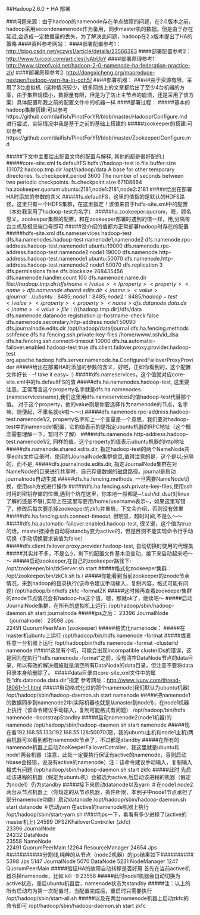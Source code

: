 ##Hadoop2.6.0 + HA 部署

###问题来源：由于hadoop的namenode存在单点故障的问题，在2.0版本之前，hadoop采用secondenamenode作为备用，同步master机的数据。但是由于存在延迟,会造成一定数据量的丢失，为了解决此问题，hadoop在2.x版本提出了HA的策略
####资料参考网站：
####部署配置参考1：http://blog.csdn.net/yczws1/article/details/23566383
####部署配置参考2：http://www.tuicool.com/articles/IvAbUbY
####部署原理参考1: http://www.sizeofvoid.net/hadoop-2-0-namenode-ha-federation-practice-zh/
####部署原理参考2: http://dongxicheng.org/mapreduce-nextgen/hadoop-yarn-ha-in-cdh5/
####部署机器：
#####由于资源有限，采用了3台虚拟机（这种情况较少，很多网络上的文章都给出了至少4台机器的方案，由于集群规模小，数据量有限，但是为了防止主节点的崩溃，还是采用了该方案）具体配置和我之前的配置文件中的机器一样
####部署过程：
#####基本的hadoop集群搭建:可以参考https://github.com/daifish/PinotForYR/blob/master/Hadoop/Configure.md 进行尝试，实际情况中我是基于之前的基础上搭建的
#####zookeeper的搭建:可以参考https://github.com/daifish/PinotForYR/blob/master/Zookeeper/Configure.md

#####下文中主要给出配置文件的配置与解释, 其他的都是很好配的:) 
#####core-site.xml
    <configuration>
        <property>
            <name>fs.defaultFS</name>
            <value>hdfs://hadoop-test</value>
        </property>
        <property>
            <name>io.file.buffer.size</name>
            <value>131072</value>
        </property>
        <property>
            <name>hadoop.tmp.dir</name>
            <value>/opt/hadoop/data</value>
            <description>A base for other temporary directories.</description>
        </property>
        <property>
            <name>fs.checkpoint.period</name>
            <value>3600</value>
            <description>The number of seconds between two periodic checkpoints.</description>
        </property>
        <property>
            <name>fs.checkpoint.size</name>
            <value>67108864</value>
        </property>
        <property>
            <name>ha.zookeeper.quorum</name>
            <value>ubuntu:2181,node1:2181,node2:2181</value>
        </property>
    </configuration>
#####给出在部署HA时添加的参数的含义
#####fs.defaultFS，这里的值指的是默认的HDFS路径。这里只有一个HDFS集群，在这里指定！该值来自于hdfs-site.xml中的配置（本处我采用了hadoop-test为名字）
#####ha.zookeeper.quorom，嗯，顾名思义，zookeeper集群的配置，和在zookeeper部署时遇到的值一样，用,分隔每台主机及相应端口号即可
#####没介绍的值都为正常部署hadoop时存在的配置
#####hdfs-site.xml
    <configuration>
        <property>
            <name>dfs.nameservices</name>
            <value>hadoop-test</value>
        </property>
        <property>
            <name>dfs.ha.namenodes.hadoop-test</name>
            <value>namenode1,namenode2</value>
        </property>
        <property>
            <name>dfs.namenode.rpc-address.hadoop-test.namenode1</name>
            <value>ubuntu:19000</value>
        </property>
        <property>
            <name>dfs.namenode.rpc-address.hadoop-test.namenode2</name>
            <value>node1:19000</value>
        </property>
        <property>
            <name>dfs.namenode.http-address.hadoop-test.namenode1</name>
            <value>ubuntu:50070</value>
        </property>
        <property>
            <name>dfs.namenode.http-address.hadoop-test.namenode2</name>
            <value>node1:50070</value>
        </property>
        <property>
            <name>dfs.replication</name>
            <value>3</value>
        </property>
        <property>
            <name>dfs.permissions</name>
            <value>false</value>
        </property>
        <property>
            <name>dfs.blocksize</name>
            <value>268435456</value>
        </property>
        <property>
            <name>dfs.namenode.handler.count</name>
            <value>100</value>
        </property>
        <property>
            <name>dfs.namenode.name.dir</name>
            <value>file://${hadoop.tmp.dir}/dfs/name</value>
        </property>
        <property>
            <name>dfs.namenode.shared.edits.dir</name>
            <value>qjournal://ubuntu:8485;node1:8485;node2:8485/hadoop-test</value>
        </property>
        <property>
            <name>dfs.datanode.data.dir</name>
            <value>file://${hadoop.tmp.dir}/dfs/data</value>
        </property>
        <property>
            <name>dfs.namenode.datanode.registration.ip-hostname-check</name>
            <value>false</value>
        </property>
        <property>
            <name>dfs.namenode.secondary.http-address</name>
            <value>node1:50090</value>
        </property>
        <property>
            <name>dfs.journalnode.edits.dir</name>
            <value>/opt/hadoop/data/journal</value>
        </property>
        <property>
            <name>dfs.ha.fencing.methods</name>
            <value>sshfence</value>
        </property>
        <property>
            <name>dfs.ha.fencing.ssh.private-key-files</name>
            <value>/home/www/.ssh/id_dsa</value>
        </property>
        <property>
            <name>dfs.ha.fencing.ssh.connect-timeout</name>
            <value>10000</value>
        </property>
        <property>
            <name>dfs.ha.automatic-failover.enabled.hadoop-test</name>
            <value>true</value>
        </property>
        <property>
            <name>dfs.client.failover.proxy.provider.hadoop-test</name>
            <value>org.apache.hadoop.hdfs.server.namenode.ha.ConfiguredFailoverProxyProvider</value>
        </property>
    </configuration>
#####给出在部署HA时添加的参数的含义，好吧，正如你看到的，这个配置文件好长 - -! take it easy~ :)
#####dfs.nameservices，这个值就对应core-site.xml中的fs.defaultFS的值
#####dfs.ha.namenodes.hadoop-test, 这里要注意，正常而言这个property名字就是dfs.ha.namenodes.{nameservicesname},我们这里用dfs.nameservices的值hadoop-test代替那个值。 对于这个property，他的value则是你要选择作为namenode的节点，名字嘛，随便起，不重名就ok啦～～:)
#####dfs.namenode.rpc-address.hadoop-test.namenode1/2, property名字和上一个变量是一个意思，我们要对hadoop-test中的namenode1配置，它的值表示的是指定ubuntu机器的RPC地址（这个概念需要理解一下，暂时不了解）
#####dfs.namenode.http-address.hadoop-test.namenode1/2, 同样的值，这个property的值表示ubuntu机器的http地址
#####dfs.namenode.shared.edits.dir, 指定hadoop-test的两个NameNode共享edits文件目录时，使用的JournalNode集群信息,值得注意的是，这个是以;分隔的，而不是,
#####dfs.journalnode.edits.dir, 指定JournalNode集群在对NameNode的目录进行共享时，自己存储数据的磁盘路径。journal是启动journalnode自动生成
#####dfs.ha.fencing.methods, 一旦需要NameNode切换，使用ssh方式进行操作
#####dfs.ha.fencing.ssh.private-key-files,使用ssh时用的密钥存储的位置,遇到个坑在这里，你本地一般都是~/.ssh/id_dsa(对linux了解的还是不够),实际上在这里写要用/home/username表示~，如果这里写错了，修改后每次要杀掉zookeeper的zkfc并重启，下文会介绍，否则没有效果
#####dfs.ha.fencing.ssh.connect-timeout, 很明显，超时时间,不是么～～
#####dfs.ha.automatic-failover.enabled.hadoop-test, 很关键，这个值为true的话，master挂掉会自动将standby变为active的，但是目测不能实现命令行手动切换（手动切换要求该值为false）
#####dfs.client.failover.proxy.provider.hadoop-test, 自动切换时使用的代理类
#####其实并不多，不是么:)，剩下的配置文件基本没变动，接下来启动起来吧～～
#####启动zookeeper,在自己的zookeeper路径下:
    /opt/zookeeper/bin/zkServer.sh start
#####格式化zookeeper集群：
    /opt/zookeeper/bin/zkCli.sh
    ls / 
#####你能看到当前zookeeper的znode节点情况，来到hadoop的目录执行(该命令建议手动输入，复制内容，格式可能有问题)
    /opt/hadoop/bin/hdfs zkfc –formatZK
#####这时候再查看zookeeper集群的znode节点情况会有hadoop-ha这个值，嗯，那就ok了，继续吧～
#####启动JournalNode集群，在所有的虚拟机上运行:
    /opt/hadoop/sbin/hadoop-daemon.sh start journalnode
#####jps之后：
    23396 JournalNode    （journalnode）
    23598 Jps    
    22491 QuorumPeerMain  (zookeeper)
#####格式化namenode：
#####在master机ubuntu上运行
    /opt/hadoop/bin/hdfs namenode -format
#####或者任意一台机器上运行
    /opt/hadoopbin/hdfs namenode -format -clusterId namenode
#####这里有个坑，可能会出现Incompatible clusterIDs的错误，这是因为在执行“hdfs namenode -format”之前，没有清空DataNode节点的data目录，所以有效的解决措施就是清空所有DataNode的data目录，但注意不要将data目录本身给删除了。
#####data目录由core-site.xml文件中的属性“dfs.datanode.data.dir”指定 参考网址：http://www.iyunv.com/thread-18061-1-1.html
#####启动格式化过的那个namenode(我们默认为ubuntu机器)
    /opt/hadoop/sbin/hadoop-daemon.sh start namenode
#####把namenode1的数据同步到namenode2中(实际机器也就是从master到node1)，在node1机器上执行（该命令建议手动输入，复制可能格式有问题）
    /opt/hadoop/bin/hdfs namenode –bootstrapStandby
#####启动namenode2(node1机器)的namenode
    /opt/hadoop/sbin/hadoop-daemon.sh start namenode
#####现在看192.168.55.133/192.168.55.128:50070(嗯，我的ubuntu主机和node1主机)两台机器可以看到都有namenode节点了，不过都是standby
#####在所有的namenode机器上启动ZooKeeperFailoverCotroller，我这里就是ubuntu和node1两台机器（注意，此处一定要执行保证有active的namenode，否则启动hbase会报错，说没有active的namenode）注：该命令建议手动输入，复制输入格式有问题
    /opt/hadoop/sbin/hadoop-daemon.sh start zkfc
#####此时 先启动该进程的机器（假定为ubuntu机）会被选为active,后启动该进程的机器（假定为node1）仍为standby
#####接下来启动datanode以及yarn
    ＃在node1 node2两台从节点机器上（你规定的从节点机器，条件所限，本例子中node1节点承担了部分namenode功能）启动datanode
    /opt/hadoop/sbin/hadoop-daemon.sh start datanode
    ＃启动yarn 在active的namenode机器上执行
    /opt/hadoop/sbin/start-yarn.sh
#####jps一下，看看有多少进程了(active的master机上)
    24599 DFSZKFailoverController    (zkfc)  
    23396 JournalNode      
    24232 DataNode      
    23558 NameNode      
    22491 QuorumPeerMain 
    12264 ResourceManager
    24654 Jps  
    ###########分割线,纯粹的从节点（node2机器）的jps结果如下##########
    5398 Jps
    5147 JournalNode
    5070 DataNode
    5231 NodeManager
    1247 QuorumPeerMain
#####验证HA的故障自动转移是否好用 首先在当前active机器杀掉namenode，比如
    kill -9 23558
#####此时node1机器会自动切换为active状态，重启ubuntu机器后，namenode状态为standby
#####注：以上的所有启动均为第一次配置时，当配置完成后，重启时只需要执行
    /opt/hadoop/sbin/start-all.sh
#####以及在两台namenode机器上启动zkfc的命令即可
    /opt/hadoop/sbin/hadoop-daemon.sh start zkfc


